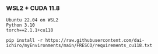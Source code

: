 ### WSL2 + CUDA 11.8
~~~
Ubuntu 22.04 on WSL2
Python 3.10
torch==2.1.1+cu118
~~~

~~~
pip install -r https://raw.githubusercontent.com/dai-ichiro/myEnvironments/main/FRESCO/requirements_cu118.txt
~~~
